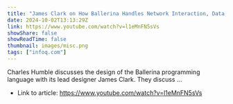 ```yaml
---
title: "James Clark on How Ballerina Handles Network Interaction, Data, and Concurrency"
date: 2024-10-02T13:13:29Z
link: https://www.youtube.com/watch?v=l1eMnFN5sVs
showShare: false
showReadTime: false
thumbnail: images/misc.png
tags: ["infoq.com"]
---
```

Charles Humble discusses the design of the Ballerina programming language with its lead designer James Clark. They discuss ...

- Link to article: https://www.youtube.com/watch?v=l1eMnFN5sVs
